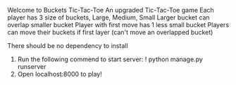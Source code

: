 Welcome to Buckets Tic-Tac-Toe
An upgraded Tic-Tac-Toe game
Each player has 3 size of buckets, Large, Medium, Small
Larger bucket can overlap smaller bucket
Player with first move has 1 less small bucket
Players can move their buckets if first layer (can't move an overlapped bucket)

There should be no dependency to install
1. Run the following commend to start server:
! python manage.py runserver
2. Open localhost:8000 to play!